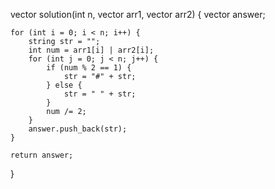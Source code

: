 vector<string> solution(int n, vector<int> arr1, vector<int> arr2) {
    vector<string> answer;

    for (int i = 0; i < n; i++) {
        string str = "";
        int num = arr1[i] | arr2[i];
        for (int j = 0; j < n; j++) {
            if (num % 2 == 1) {
                str = "#" + str;
            } else {
                str = " " + str;
            }
            num /= 2;
        }
        answer.push_back(str);
    }

    return answer;
}
